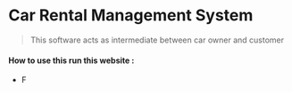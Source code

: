 # Car Rental Management System

> This  software acts as intermediate between car owner and customer


#### How to use this run this website :

* F
